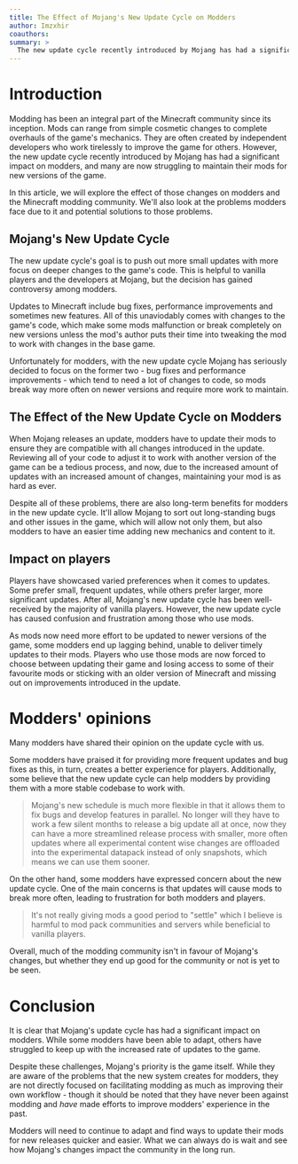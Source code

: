 ```yaml
---
title: The Effect of Mojang's New Update Cycle on Modders
author: Imzxhir
coauthors:
summary: >
  The new update cycle recently introduced by Mojang has had a significant impact on modders, and many are now struggling to maintain their mods for new versions of the game.
---
```


# Introduction

Modding has been an integral part of the Minecraft community since its
inception. Mods can range from simple cosmetic changes to complete overhauls of
the game's mechanics. They are often created by independent developers who work
tirelessly to improve the game for others. However, the new update cycle
recently introduced by Mojang has had a significant impact on modders, and many
are now struggling to maintain their mods for new versions of the game.

In this article, we will explore the effect of those changes on modders and the
Minecraft modding community. We'll also look at the problems modders face due to
it and potential solutions to those problems.

## Mojang's New Update Cycle

The new update cycle's goal is to push out more small updates with more focus on
deeper changes to the game's code. This is helpful to vanilla players and the
developers at Mojang, but the decision has gained controversy among modders.

Updates to Minecraft include bug fixes, performance improvements and sometimes
new features. All of this unaviodably comes with changes to the game's code,
which make some mods malfunction or break completely on new versions unless the
mod's author puts their time into tweaking the mod to work with changes in the
base game.

Unfortunately for modders, with the new update cycle Mojang has seriously
decided to focus on the former two - bug fixes and performance improvements -
which tend to need a lot of changes to code, so mods break way more often on
newer versions and require more work to maintain.

## The Effect of the New Update Cycle on Modders

When Mojang releases an update, modders have to update their mods to ensure they
are compatible with all changes introduced in the update. Reviewing all of your
code to adjust it to work with another version of the game can be a tedious
process, and now, due to the increased amount of updates with an increased
amount of changes, maintaining your mod is as hard as ever.

Despite all of these problems, there are also long-term benefits for modders in
the new update cycle. It'll allow Mojang to sort out long-standing bugs and
other issues in the game, which will allow not only them, but also modders to
have an easier time adding new mechanics and content to it.

## Impact on players

Players have showcased varied preferences when it comes to updates. Some prefer
small, frequent updates, while others prefer larger, more significant updates.
After all, Mojang's new update cycle has been well-received by the majority of
vanilla players. However, the new update cycle has caused confusion and
frustration among those who use mods.

As mods now need more effort to be updated to newer versions of the game, some
modders end up lagging behind, unable to deliver timely updates to their mods.
Players who use those mods are now forced to choose between updating their game
and losing access to some of their favourite mods or sticking with an older
version of Minecraft and missing out on improvements introduced in the update.

# Modders' opinions

Many modders have shared their opinion on the update cycle with us.

Some modders have praised it for providing more frequent updates and bug fixes
as this, in turn, creates a better experience for players. Additionally, some
believe that the new update cycle can help modders by providing them with a more
stable codebase to work with.

> Mojang's new schedule is much more flexible in that it allows them to fix bugs
> and develop features in parallel. No longer will they have to work a few
> silent months to release a big update all at once, now they can have a more
> streamlined release process with smaller, more often updates where all
> experimental content wise changes are offloaded into the experimental datapack
> instead of only snapshots, which means we can use them sooner.

On the other hand, some modders have expressed concern about the new update
cycle. One of the main concerns is that updates will cause mods to break more
often, leading to frustration for both modders and players.

> It's not really giving mods a good period to "settle" which I believe is
> harmful to mod pack communities and servers while beneficial to vanilla
> players.

Overall, much of the modding community isn't in favour of Mojang's changes, but
whether they end up good for the community or not is yet to be seen.

# Conclusion

It is clear that Mojang's update cycle has had a significant impact on modders.
While some modders have been able to adapt, others have struggled to keep up
with the increased rate of updates to the game.

Despite these challenges, Mojang's priority is the game itself. While they are
aware of the problems that the new system creates for modders, they are not
directly focused on facilitating modding as much as improving their own
workflow - though it should be noted that they have never been against modding
and _have_ made efforts to improve modders' experience in the past.

Modders will need to continue to adapt and find ways to update their mods for
new releases quicker and easier. What we can always do is wait and see how
Mojang's changes impact the community in the long run.
